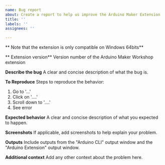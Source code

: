 ```yaml
---
name: Bug report
about: Create a report to help us improve the Arduino Maker Extension
title: ''
labels: ''
assignees: ''

---
```


** Note that the extension is only compatible on Windows 64bits**

** Extension version**
Version number of the Arduino Maker Workshop extension

**Describe the bug**
A clear and concise description of what the bug is.

**To Reproduce**
Steps to reproduce the behavior:
1. Go to '...'
2. Click on '....'
3. Scroll down to '....'
4. See error

**Expected behavior**
A clear and concise description of what you expected to happen.

**Screenshots**
If applicable, add screenshots to help explain your problem.

**Outputs**
Include outputs from the "Arduino CLI" output window and the "Arduino Extension" output window.

**Additional context**
Add any other context about the problem here.
